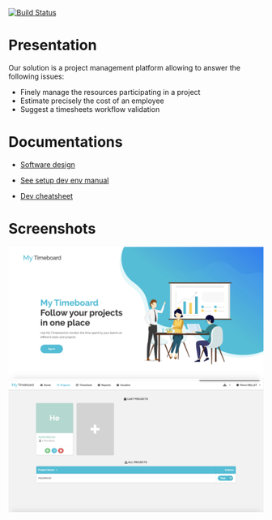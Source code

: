 [![Build Status](https://travis-ci.com/timeboardio/timeboard.svg?branch=develop)](https://travis-ci.com/timeboardio/timeboard)

# Presentation

Our solution is a project management platform allowing to answer the following issues:
- Finely manage the resources participating in a project
- Estimate precisely the cost of an employee
- Suggest a timesheets workflow validation

# Documentations

- [Software design](docs/design.md)

- [See setup dev env manual](docs/setup.md)

- [Dev cheatsheet](docs/cheatsheet.md)
         
 
# Screenshots

![alt text](docs/images/onboarding.png "Login form UI")
![alt text](docs/images/projects.png "Login form UI")





